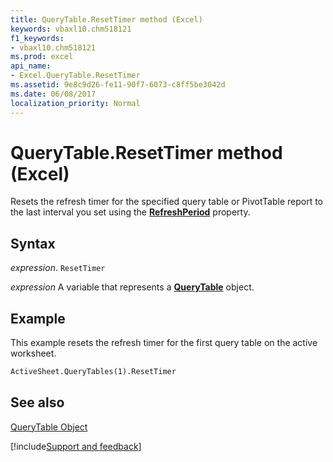 ```yaml
---
title: QueryTable.ResetTimer method (Excel)
keywords: vbaxl10.chm518121
f1_keywords:
- vbaxl10.chm518121
ms.prod: excel
api_name:
- Excel.QueryTable.ResetTimer
ms.assetid: 9e8c9d26-fe11-90f7-6073-c8ff5be3042d
ms.date: 06/08/2017
localization_priority: Normal
---
```



# QueryTable.ResetTimer method (Excel)

Resets the refresh timer for the specified query table or PivotTable report to the last interval you set using the  **[RefreshPeriod](Excel.QueryTable.RefreshPeriod.md)** property.


## Syntax

_expression_. `ResetTimer`

_expression_ A variable that represents a **[QueryTable](Excel.QueryTable.md)** object.


## Example

This example resets the refresh timer for the first query table on the active worksheet.


```vb
ActiveSheet.QueryTables(1).ResetTimer
```


## See also


[QueryTable Object](Excel.QueryTable.md)

[!include[Support and feedback](~/includes/feedback-boilerplate.md)]